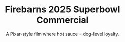 ---
layout: layout.njk
title: Firebarns 2025 Superbowl Commercial
subtitle: A Pixar-style film where hot sauce = dog-level loyalty.
tags: project
featuredImage: /assets/images/fbsb.gif
components:
  - name: rich-text.njk
    data:
      title: Firebarns wanted heat. I gave them heart.
      text: For their 2025 Super Bowl commercial, I crafted a Pixar-style spot where fire met fur. A tale of loyalty—one dog's unshakable devotion, one hot sauce’s unstoppable kick. Different beasts, same burning passion.
  - name: two-images.njk
    data:
      image1: /assets/images/burger-1.jpg
      image2: /assets/images/burger-2.jpg
      alt1: First showcase image
      alt2: Second showcase image
---